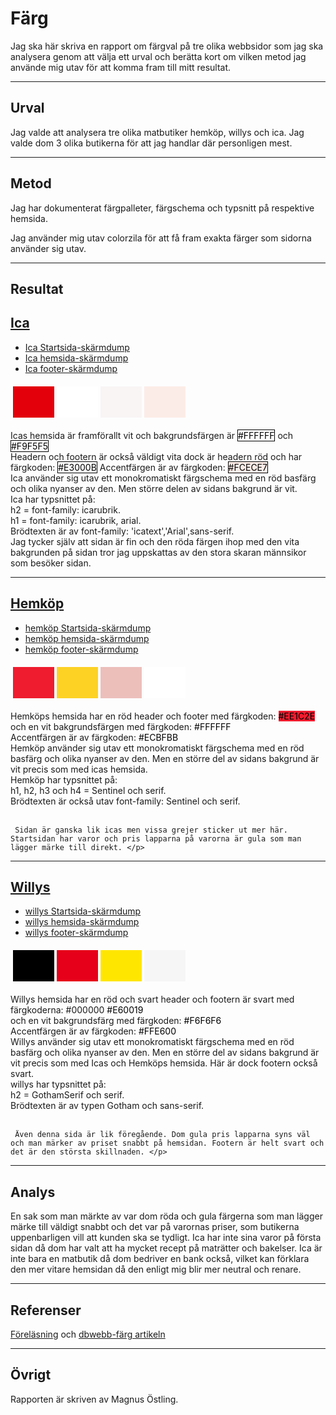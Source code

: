 Färg
=======================

Jag ska här skriva en rapport om färgval på tre olika webbsidor som jag ska analysera genom att välja ett urval och berätta kort om vilken metod jag använde mig utav för att komma fram till mitt resultat.

<hr>

Urval
-----------------------

Jag valde att analysera tre olika matbutiker hemköp, willys och ica.
Jag valde dom 3 olika butikerna för att jag handlar där personligen mest.

<hr>

Metod
-----------------------

Jag har dokumenterat färgpalleter, färgschema och typsnitt på respektive hemsida.

Jag använder mig utav colorzila för att få fram exakta färger som sidorna använder sig utav.

<hr>

Resultat
-----------------------

<a href="https://ica.se">Ica</a>
---

<ul>
    <li><a href="../assets/img/ica1.png">Ica Startsida-skärmdump</a></li>
    <li><a href="../assets/img/ica2.png">Ica hemsida-skärmdump</a></li>
    <li><a href="../assets/img/ica3.png">Ica footer-skärmdump</a></li>
</ul>

<table style="border-spacing: 4px; border-collapse: separate">
<tr>
<td style="height: 50px; width: 50px; background-color: #E3000B">
<td style="height: 50px; width: 50px; background-color: #FFFFFF">
<td style="height: 50px; width: 50px; background-color: #F9F5F5">
<td style="height: 50px; width: 50px; background-color: #FCECE7">
</tr>
</table>

<p>Icas hemsida är framförallt vit och bakgrundsfärgen är <span style="border: solid black 1px; color:black; height:50px; width: 50px; background-color:#FFFFFF">#FFFFFF</span>
     och <span style="color:black; border: solid black 1px; height:50px; width: 50px;">#F9F5F5</span> <br>
     Headern och footern är också väldigt vita dock är headern röd och har färgkoden: <span style=" border: solid black 1px; color:black; height:50px; width: 50px;">#E3000B</span> Accentfärgen är av färgkoden: <span style="border: solid black 1px; color:black; background:#FCECE7;height:50px; width: 50px;">#FCECE7</span> <br>
     Ica använder sig utav ett monokromatiskt färgschema med en röd basfärg och olika nyanser av den. Men större delen av sidans bakgrund är vit. <br>
     Ica har typsnittet på:<br>
     h2 = font-family: icarubrik. <br>
     h1 = font-family: icarubrik, arial. <br>
     Brödtexten är av font-family: 'icatext','Arial',sans-serif. <br>
     Jag tycker själv att sidan är fin och den röda färgen ihop med den vita bakgrunden på sidan tror jag uppskattas av den stora skaran männsikor som besöker sidan.</p>
<hr>

<a href="https://hemkop.se">Hemköp</a> <br>
---
<ul>
    <li><a href="../assets/img/hem1.png">hemköp Startsida-skärmdump</a></li>
    <li><a href="../assets/img/hem2.png">hemköp hemsida-skärmdump</a></li>
    <li><a href="../assets/img/hem3.png">hemköp footer-skärmdump</a></li>
</ul>

<table style="border-spacing: 4px; border-collapse: separate">
<tr>
<td style="height: 50px; width: 50px; background-color: #EE1C2E">
<td style="height: 50px; width: 50px; background-color: #FDD225">
<td style="height: 50px; width: 50px; background-color: #ECBFBB">
<td style="height: 50px; width: 50px; background-color: #FFFFFF">
</tr>
</table>

<p>Hemköps hemsida har en röd header och footer med färgkoden: <span style="color:black; background:#EE1C2E;">#EE1C2E</span> <br>
    och en vit bakgrundsfärgen med färgkoden:
    <span style="color:black; height:50px; width: 50px;">#FFFFFF</span> <br>
     Accentfärgen är av färgkoden: <span style="color:black; height:50px; width: 50px;">#ECBFBB</span> <br>
     Hemköp använder sig utav ett monokromatiskt färgschema med en röd basfärg och olika nyanser av den. Men en större del av sidans bakgrund är vit precis som med icas hemsida. <br>
     Hemköp har typsnittet på:<br>
     h1, h2, h3 och h4 = Sentinel och serif. <br>
     Brödtexten är också utav font-family: Sentinel och serif.<br><br>

     Sidan är ganska lik icas men vissa grejer sticker ut mer här. Startsidan har varor och pris lapparna på varorna är gula som man lägger märke till direkt. </p>
<hr>

<a href="https://willys.se">Willys</a> <br>
---
<ul>
    <li><a href="../assets/img/willy1.png">willys Startsida-skärmdump</a></li>
    <li><a href="../assets/img/willy2.png">willys hemsida-skärmdump</a></li>
    <li><a href="../assets/img/willy3.png">willys footer-skärmdump</a></li>
</ul>

<table style="border-spacing: 4px; border-collapse: separate">
<tr>
<td style="height: 50px; width: 50px; background-color: #000000">
<td style="height: 50px; width: 50px; background-color: #E60019">
<td style="height: 50px; width: 50px; background-color: #FFE600">
<td style="height: 50px; width: 50px; background-color: #F6F6F6">
</tr>
</table>


<p>Willys hemsida har en röd och svart header och footern är svart med färgkoderna: <span>#000000</span> <span style="color:black;">#E60019</span> <br>
    och en vit bakgrundsfärg med färgkoden:
    <span style="color:black; height:50px; width: 50px">#F6F6F6</span> <br>
     Accentfärgen är av färgkoden: <span style="color:black; height:50px; width: 50px">#FFE600</span> <br>
     Willys använder sig utav ett monokromatiskt färgschema med en röd basfärg och olika nyanser av den. Men en större del av sidans bakgrund är vit precis som med Icas och Hemköps hemsida. Här är dock footern också svart.<br>
     willys har typsnittet på:<br>
     h2 = GothamSerif och serif. <br>
     Brödtexten är av typen Gotham och sans-serif.<br><br>

     Även denna sida är lik föregående. Dom gula pris lapparna syns väl och man märker av priset snabbt på hemsidan. Footern är helt svart och det är den största skillnaden. </p>
<hr>

Analys
-----------------------

En sak som man märkte av var dom röda och gula färgerna som man lägger märke till väldigt snabbt och det var på varornas priser, som butikerna uppenbarligen vill att kunden ska se tydligt.
Ica har inte sina varor på första sidan då dom har valt att ha mycket recept på maträtter och bakelser.
Ica är inte bara en matbutik då dom bedriver en bank också, vilket kan förklara den mer vitare hemsidan då den enligt mig blir mer neutral och renare.

<hr>

Referenser
-----------------------

<a href="https://www.youtube.com/watch?v=gCwjLPBqpa0&t=607s">Föreläsning<a> och <a href="https://dbwebb.se/guide/design-med-html5-och-css3/farg">dbwebb-färg artikeln<a>

<hr>

Övrigt
-----------------------

Rapporten är skriven av Magnus Östling.
